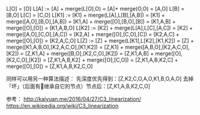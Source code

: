 L[O] = [O]
L[A] := [A] + merge(L[O],O) = [A]+ merge(O,O) = [A,O]
L[B] = [B,O]
L[C] = [C,O]
L[K1] := [K1] + merge(L[A],L[B],[A,B]) = [K1] + merge([A,O],[B,O],[A,B]) = [K1,A] + merge([O],[B,O],[B]) = [K1,A,B] + merge([O],[O]) = [K1,A,B,O]
L[K2] := [K2] + merge(L[A],L[C],[A,C]) = [K2] + merge([A,O],[C,O],[A,C]) = [K2,A] + merge([O],[C,O],[C]) = [K2,A,C] + merge([O],[O]) = [K2,A,C,O]
L[Z] := [Z] + merge(L[K1],L[K2],[K1,K2]) = [Z] + merge([K1,A,B,O],[K2,A,C,O],[K1,K2]) = [Z,K1] + merge([A,B,O],[K2,A,C,O],[K2]) = [Z,K1,A] + merge([B,O],[K2,C,O],[K2]) = [Z,K1,A,B] + merge([O],[K2,C,O],[K2]) = [Z,K1,A,B,K2] + merge([O],[C,O]) = [Z,K1,A,B,K2,C] + merge([O],[O]) = [Z,K1,A,B,K2,C,O]

同样可以用另一种算法描述：
先深度优先得到：[Z,K2,C,O,A,O,K1,B,O,A,O]
去掉「坏」（后面有继承自它的节点）节点后：[Z,K1,A,B,K2,C,O]

参考：
http://kaiyuan.me/2016/04/27/C3_linearization/
https://en.wikipedia.org/wiki/C3_linearization